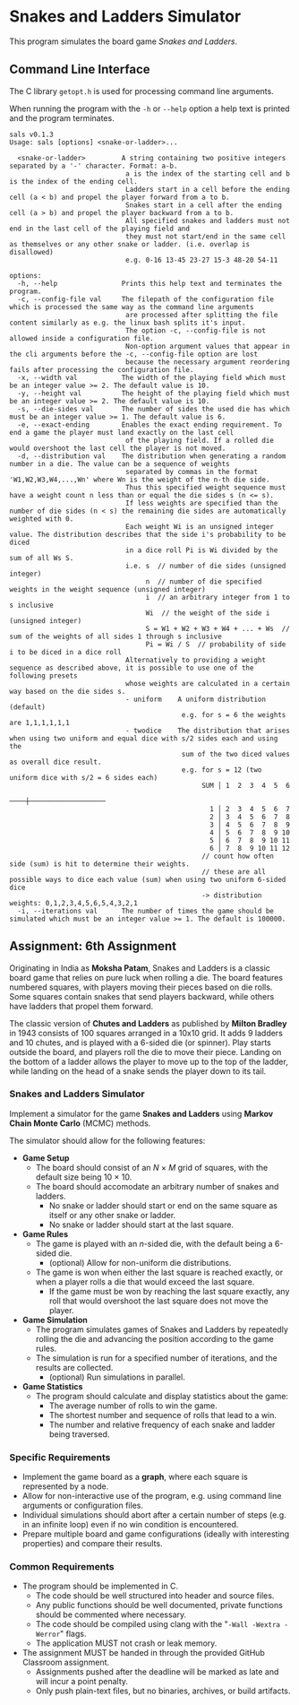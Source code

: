 # Snakes and Ladders Simulator

This program simulates the board game _Snakes and Ladders_.

## Command Line Interface

The C library `getopt.h` is used for processing command line arguments.

When running the program with the `-h` or `--help` option a help text is printed and the program terminates.

```
sals v0.1.3
Usage: sals [options] <snake-or-ladder>...

  <snake-or-ladder>         A string containing two positive integers separated by a '-' character. Format: a-b.
                             a is the index of the starting cell and b is the index of the ending cell.
                             Ladders start in a cell before the ending cell (a < b) and propel the player forward from a to b.
                             Snakes start in a cell after the ending cell (a > b) and propel the player backward from a to b.
                             All specified snakes and ladders must not end in the last cell of the playing field and
                             they must not start/end in the same cell as themselves or any other snake or ladder. (i.e. overlap is disallowed)
                             e.g. 0-16 13-45 23-27 15-3 48-20 54-11

options:
  -h, --help                Prints this help text and terminates the program.
  -c, --config-file val     The filepath of the configuration file which is processed the same way as the command line arguments
                             are processed after splitting the file content similarly as e.g. the linux bash splits it's input.
                             The option -c, --config-file is not allowed inside a configuration file.
                             Non-option argument values that appear in the cli arguments before the -c, --config-file option are lost
                             because the necessary argument reordering fails after processing the configuration file.
  -x, --width val           The width of the playing field which must be an integer value >= 2. The default value is 10.
  -y, --height val          The height of the playing field which must be an integer value >= 2. The default value is 10.
  -s, --die-sides val       The number of sides the used die has which must be an integer value >= 1. The default value is 6.
  -e, --exact-ending        Enables the exact ending requirement. To end a game the player must land exactly on the last cell
                             of the playing field. If a rolled die would overshoot the last cell the player is not moved.
  -d, --distribution val    The distribution when generating a random number in a die. The value can be a sequence of weights
                             separated by commas in the format 'W1,W2,W3,W4,...,Wn' where Wn is the weight of the n-th die side.
                             Thus this specified weight sequence must have a weight count n less than or equal the die sides s (n <= s).
                             If less weights are specified than the number of die sides (n < s) the remaining die sides are automatically weighted with 0.
                             Each weight Wi is an unsigned integer value. The distribution describes that the side i's probability to be diced
                             in a dice roll Pi is Wi divided by the sum of all Ws S.
                             i.e. s  // number of die sides (unsigned integer)
                                  n  // number of die specified weights in the weight sequence (unsigned integer)
                                  i  // an arbitrary integer from 1 to s inclusive
                                  Wi  // the weight of the side i (unsigned integer)
                                  S = W1 + W2 + W3 + W4 + ... + Ws  // sum of the weights of all sides 1 through s inclusive
                                  Pi = Wi / S  // probability of side i to be diced in a dice roll
                             Alternatively to providing a weight sequence as described above, it is possible to use one of the following presets
                             whose weights are calculated in a certain way based on the die sides s.
                             - uniform    A uniform distribution (default)
                                           e.g. for s = 6 the weights are 1,1,1,1,1,1
                             - twodice    The distribution that arises when using two uniform and equal dice with s/2 sides each and using the
                                           sum of the two diced values as overall dice result.
                                           e.g. for s = 12 (two uniform dice with s/2 = 6 sides each)
                                                SUM │ 1  2  3  4  5  6 
                                                ────┼───────────────────
                                                  1 │ 2  3  4  5  6  7 
                                                  2 │ 3  4  5  6  7  8 
                                                  3 │ 4  5  6  7  8  9 
                                                  4 │ 5  6  7  8  9 10 
                                                  5 │ 6  7  8  9 10 11 
                                                  6 │ 7  8  9 10 11 12 
                                                // count how often side (sum) is hit to determine their weights.
                                                // these are all possible ways to dice each value (sum) when using two uniform 6-sided dice
                                                -> distribution weights: 0,1,2,3,4,5,6,5,4,3,2,1
  -i, --iterations val      The number of times the game should be simulated which must be an integer value >= 1. The default is 100000.
```

## Assignment: 6th Assignment

Originating in India as **Moksha Patam**, Snakes and Ladders is a classic board game that relies on pure luck when rolling a die. The board features numbered squares, with players moving their pieces based on die rolls. Some squares contain snakes that send players backward, while others have ladders that propel them forward.

The classic version of **Chutes and Ladders** as published by **Milton Bradley** in 1943 consists of 100 squares arranged in a 10x10 grid. It adds 9 ladders and 10 chutes, and is played with a 6-sided die (or spinner). Play starts outside the board, and players roll the die to move their piece. Landing on the bottom of a ladder allows the player to move up to the top of the ladder, while landing on the head of a snake sends the player down to its tail.

### Snakes and Ladders Simulator

Implement a simulator for the game **Snakes and Ladders** using **Markov Chain Monte Carlo** (MCMC) methods.

The simulator should allow for the following features:

- **Game Setup**
    - The board should consist of an _N_ × _M_ grid of squares, with the default size being 10 × 10.
    - The board should accomodate an arbitrary number of snakes and ladders.
        - No snake or ladder should start or end on the same square as itself or any other snake or ladder.
        - No snake or ladder should start at the last square.
- **Game Rules**
    - The game is played with an _n_-sided die, with the default being a 6-sided die.
        - (optional) Allow for non-uniform die distributions.
    - The game is won when either the last square is reached exactly, or when a player rolls a die that would exceed the last square.
        - If the game must be won by reaching the last square exactly, any roll that would overshoot the last square does not move the player.
- **Game Simulation**
    - The program simulates games of Snakes and Ladders by repeatedly rolling the die and advancing the position according to the game rules.
    - The simulation is run for a specified number of iterations, and the results are collected.
        - (optional) Run simulations in parallel.
- **Game Statistics**
    - The program should calculate and display statistics about the game:
        - The average number of rolls to win the game.
        - The shortest number and sequence of rolls that lead to a win.
        - The number and relative frequency of each snake and ladder being traversed.

### Specific Requirements

- Implement the game board as a **graph**, where each square is represented by a node.
- Allow for non-interactive use of the program, e.g. using command line arguments or configuration files.
- Individual simulations should abort after a certain number of steps (e.g. in an infinite loop) even if no win condition is encountered.
- Prepare multiple board and game configurations (ideally with interesting properties) and compare their results.

### Common Requirements

- The program should be implemented in C.
    - The code should be well structured into header and source files.
    - Any public functions should be well documented, private functions should be commented where necessary.
    - The code should be compiled using clang with the "`-Wall -Wextra -Werror`" flags.
    - The application MUST not crash or leak memory.
- The assignment MUST be handed in through the provided GitHub Classroom assignment.
    - Assignments pushed after the deadline will be marked as late and will incur a point penalty.
    - Only push plain-text files, but no binaries, archives, or build artifacts.
